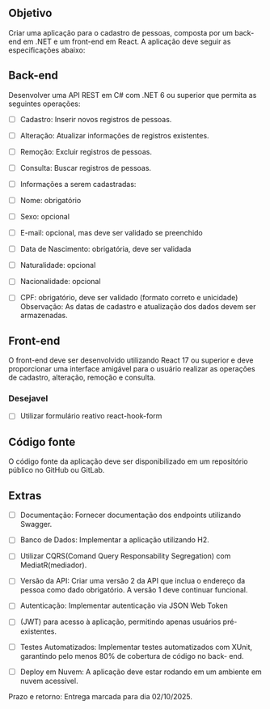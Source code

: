 ## Objetivo

Criar uma aplicação para o cadastro de pessoas, composta por um back-end em
.NET e um front-end em React. A aplicação deve seguir as especificações abaixo:

## Back-end
Desenvolver uma API REST em C# com .NET 6 ou superior que permita
as seguintes operações:

- [ ] Cadastro: Inserir novos registros de pessoas.
- [ ] Alteração: Atualizar informações de registros existentes.
- [ ] Remoção: Excluir registros de pessoas.
- [ ] Consulta: Buscar registros de pessoas.

- [ ] Informações a serem cadastradas:
- [ ] Nome: obrigatório
- [ ] Sexo: opcional
- [ ] E-mail: opcional, mas deve ser validado se preenchido
- [ ] Data de Nascimento: obrigatória, deve ser validada
- [ ] Naturalidade: opcional
- [ ] Nacionalidade: opcional
- [ ] CPF: obrigatório, deve ser validado (formato correto e unicidade)
Observação: As datas de cadastro e atualização dos dados devem ser
armazenadas.

## Front-end
O front-end deve ser desenvolvido utilizando React 17 ou superior e deve
proporcionar uma interface amigável para o usuário realizar as operações
de cadastro, alteração, remoção e consulta.

### Desejavel
- [ ] Utilizar formulário reativo react-hook-form

## Código fonte
O código fonte da aplicação deve ser disponibilizado em um
repositório público no GitHub ou GitLab.

## Extras
- [ ] Documentação: Fornecer documentação dos endpoints utilizando Swagger.
- [ ] Banco de Dados: Implementar a aplicação utilizando H2.
- [ ] Utilizar CQRS(Comand Query Responsability Segregation) com MediatR(mediador).
- [ ] Versão da API: Criar uma versão 2 da API que inclua o endereço da pessoa como dado obrigatório. A versão 1 deve continuar funcional.
- [ ] Autenticação: Implementar autenticação via JSON Web Token
- [ ] (JWT) para acesso à aplicação, permitindo apenas usuários pré-
existentes.

- [ ] Testes Automatizados: Implementar testes automatizados com XUnit, garantindo pelo menos 80% de cobertura de código no back- end.
- [ ] Deploy em Nuvem: A aplicação deve estar rodando em um ambiente
em nuvem acessível.

Prazo e retorno: Entrega marcada para dia 02/10/2025.
